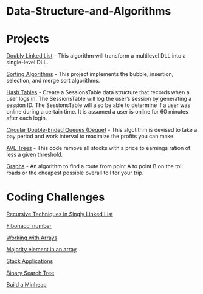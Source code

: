 # Data-Structure-and-Algorithms
# Projects


[Doubly Linked List](https://github.com/AdityaManojMenon/Data-Structures-and-Algorithms/tree/main/Doubly%20Linked%20List) - This algorithm will transform a multilevel DLL into a single-level DLL.


[Sorting Algorithms](https://github.com/AdityaManojMenon/Data-Structures-and-Algorithms/tree/main/Sorting%20Algorithms) - This project implements the bubble, insertion, selection, and merge sort algorithms.


[Hash Tables](https://github.com/AdityaManojMenon/Data-Structures-and-Algorithms/tree/main/Hash%20Tables) - Create a SessionsTable data structure that records when a user logs in. The SessionsTable will log the user’s session by
generating a session ID. The SessionsTable will also be able to determine if a user was online during a certain time. It
is assumed a user is online for 60 minutes after each login.


[Circular Double-Ended Queues (Deque)](https://github.com/AdityaManojMenon/Data-Structures-and-Algorithms/tree/main/Deque) - This algotithm is devised to take a pay period and work interval to maximize the profits you can make.


[AVL Trees](https://github.com/AdityaManojMenon/Data-Structures-and-Algorithms/tree/main/AVL%20Trees) - This code remove all stocks with a price to earnings ration of less a given threshold.


[Graphs](https://github.com/AdityaManojMenon/Data-Structures-and-Algorithms/tree/main/Graphs) - An algorithm to find a route from point A to point B on the toll roads or the cheapest possible overall toll for your trip.

# Coding Challenges

[Recursive Techniques in Singly Linked List](https://github.com/AdityaManojMenon/Data-Structures-and-Algorithms/tree/main/Recursive%20Techniques%20in%20Singly%20Linked%20List)

[Fibonacci number](https://github.com/AdityaManojMenon/Data-Structures-and-Algorithms/tree/main/Fibonacci%20number)

[Working with Arrays](https://github.com/AdityaManojMenon/Data-Structures-and-Algorithms/tree/main/Working%20with%20Arrays)

[Majority element in an array](https://github.com/AdityaManojMenon/Data-Structures-and-Algorithms/tree/main/Majority%20element%20in%20an%20array)

[Stack Applications](https://github.com/AdityaManojMenon/Data-Structures-and-Algorithms/tree/main/Stack%20Applications)

[Binary Search Tree](https://github.com/AdityaManojMenon/Data-Structures-and-Algorithms/tree/main/Binary%20Search%20Tree)

[Build a Minheap](https://github.com/AdityaManojMenon/Data-Structures-and-Algorithms/tree/main/Build%20a%20Minheap)

